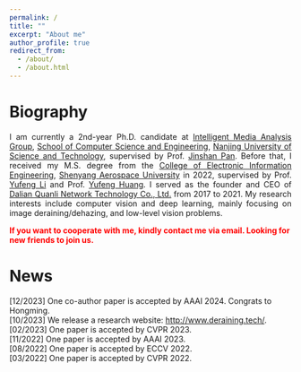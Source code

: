 ```yaml
---
permalink: /
title: ""
excerpt: "About me"
author_profile: true
redirect_from: 
  - /about/
  - /about.html
---
```


Biography
======
<div style="text-align:justify">I am currently a 2nd-year Ph.D. candidate at <a href="https://imag-njust.net/" target="_blank">Intelligent Media Analysis Group</a>, <a href="https://cs.njust.edu.cn/" target="_blank">School of Computer Science and Engineering</a>, <a href="https://www.njust.edu.cn/" target="_blank">Nanjing University of Science and Technology</a>, supervised by Prof. <a href="https://jspan.github.io/" target="_blank"> Jinshan Pan</a>. Before that, I received my M.S. degree from the <a href="https://dzx.sau.edu.cn/index.htm" target="_blank">College of Electronic Information Engineering</a>, <a href="https://www.sau.edu.cn/" target="_blank">Shenyang Aerospace University</a> in 2022, supervised by Prof. <a href="https://baike.baidu.com/item/%E6%9D%8E%E7%8E%89%E5%B3%B0/9061384?fr=ge_ala" target="_blank"> Yufeng Li</a> and Prof. <a href="https://yjs.sau.edu.cn/info/1015/3478.htm" target="_blank"> Yufeng Huang</a>. I served as the founder and CEO of <a href="https://baike.baidu.com/item/%E5%A4%A7%E8%BF%9E%E5%9C%88%E5%8A%9B%E7%BD%91%E7%BB%9C%E7%A7%91%E6%8A%80%E6%9C%89%E9%99%90%E5%85%AC%E5%8F%B8/22340590?fr=ge_ala" target="_blank"> Dalian Quanli Network Technology Co., Ltd.</a> from 2017 to 2021. My research interests include computer vision and deep learning, mainly focusing on image deraining/dehazing, and low-level vision problems.
</div>

<p><b style="color:red;">
If you want to cooperate with me, kindly contact me via email. Looking for new friends to join us.
</b></p>

News 
====== 
[12/2023] One co-author paper is accepted by AAAI 2024. Congrats to Hongming. <br>
[10/2023] We release a research website:  http://www.deraining.tech/. <br>
[02/2023] One paper is accepted by CVPR 2023. <br>
[11/2022] One paper is accepted by AAAI 2023. <br>
[08/2022] One paper is accepted by ECCV 2022. <br>
[03/2022] One paper is accepted by CVPR 2022. <br>